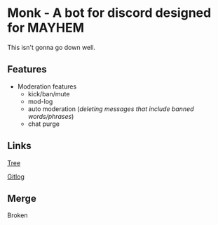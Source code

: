 # Monk - A bot for discord designed for MAYHEM
This isn't gonna go down well.
## Features
* Moderation features
  * kick/ban/mute
  * mod-log
  * auto moderation (_deleting messages that include banned words/phrases_)
  * chat purge
  
## Links
[Tree](https://github.com/LazyKernel/ot-harjoitustyo/blob/master/laskarit/viikko1/komentorivi.txt)

[Gitlog](https://github.com/LazyKernel/ot-harjoitustyo/blob/master/laskarit/viikko1/gitlog.txt)

## Merge
Broken
